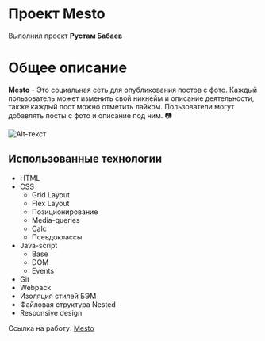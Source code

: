 Проект Mesto
==================

Выполнил проект **Рустам Бабаев**


Общее описание
==============
**Mesto** - Это социальная сеть для опубликования постов с фото. Каждый пользователь может изменить свой никнейм и описание деятельности, также каждый пост можно отметить лайком. Пользователи могут добавлять посты с фото и описание под ним. :camera:

![Alt-текст](https://i.postimg.cc/SxgJcfMX/Mesto.png "header")

## Использованные технологии

* HTML
* CSS
    * Grid Layout
    * Flex Layout
    * Позиционирование
    * Media-queries
    * Calc
    * Псевдоклассы
* Java-script
    * Base
    * DOM
    * Events
* Git
* Webpack
* Изоляция стилей БЭМ
* Файловая структура Nested
* Responsive design

Ссылка на работу: [Mesto](https://rustam-babaev.github.io/Mesto/)
